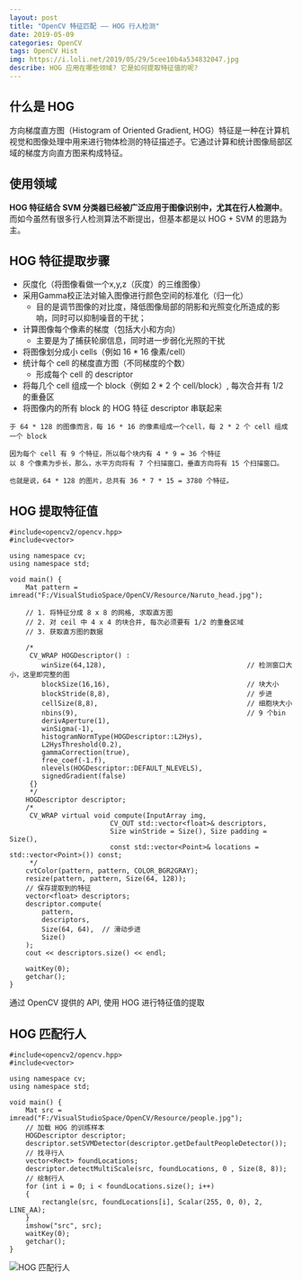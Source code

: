```yaml
---
layout: post
title: "OpenCV 特征匹配 —— HOG 行人检测"
date: 2019-05-09
categories: OpenCV
tags: OpenCV Hist
img: https://i.loli.net/2019/05/29/5cee10b4a534832047.jpg
describe: HOG 应用在哪些领域? 它是如何提取特征值的呢?
---
```


## 什么是 HOG
方向梯度直方图（Histogram of Oriented Gradient, HOG）特征是一种在计算机视觉和图像处理中用来进行物体检测的特征描述子。它通过计算和统计图像局部区域的梯度方向直方图来构成特征。

## 使用领域
**HOG 特征结合 SVM 分类器已经被广泛应用于图像识别中，尤其在行人检测中**。而如今虽然有很多行人检测算法不断提出，但基本都是以 HOG + SVM 的思路为主。

## HOG 特征提取步骤
- 灰度化（将图像看做一个x,y,z（灰度）的三维图像）
- 采用Gamma校正法对输入图像进行颜色空间的标准化（归一化）
  - 目的是调节图像的对比度，降低图像局部的阴影和光照变化所造成的影响，同时可以抑制噪音的干扰；
- 计算图像每个像素的梯度（包括大小和方向）
  - 主要是为了捕获轮廓信息，同时进一步弱化光照的干扰
- 将图像划分成小 cells（例如 16 * 16 像素/cell）
- 统计每个 cell 的梯度直方图（不同梯度的个数）
  - 形成每个 cell 的 descriptor
- 将每几个 cell 组成一个 block（例如 2 * 2 个 cell/block）, 每次合并有 1/2 的重叠区
- 将图像内的所有 block 的 HOG 特征 descriptor 串联起来

```
于 64 * 128 的图像而言，每 16 * 16 的像素组成一个cell，每 2 * 2 个 cell 组成一个 block

因为每个 cell 有 9 个特征，所以每个块内有 4 * 9 = 36 个特征
以 8 个像素为步长，那么，水平方向将有 7 个扫描窗口，垂直方向将有 15 个扫描窗口。

也就是说，64 * 128 的图片，总共有 36 * 7 * 15 = 3780 个特征。
```

## HOG 提取特征值
```
#include<opencv2/opencv.hpp>
#include<vector>

using namespace cv;
using namespace std;

void main() {
	Mat pattern = imread("F:/VisualStudioSpace/OpenCV/Resource/Naruto_head.jpg");

	// 1. 将特征分成 8 x 8 的网格, 求取直方图
	// 2. 对 ceil 中 4 x 4 的块合并, 每次必须要有 1/2 的重叠区域
	// 3. 获取直方图的数据

	/*
	 CV_WRAP HOGDescriptor() :
		winSize(64,128),                                   // 检测窗口大小，这里即完整的图
		blockSize(16,16),                                  // 块大小
		blockStride(8,8),                                  // 步进    
		cellSize(8,8),                                     // 细胞块大小
		nbins(9),                                          // 9 个bin
		derivAperture(1),
		winSigma(-1),
		histogramNormType(HOGDescriptor::L2Hys),
		L2HysThreshold(0.2),
		gammaCorrection(true),
		free_coef(-1.f),
		nlevels(HOGDescriptor::DEFAULT_NLEVELS),
		signedGradient(false)
	 {}
	 */
	HOGDescriptor descriptor;
	/*
	 CV_WRAP virtual void compute(InputArray img,
						 CV_OUT std::vector<float>& descriptors,
						 Size winStride = Size(), Size padding = Size(),
						 const std::vector<Point>& locations = std::vector<Point>()) const;
	 */
	cvtColor(pattern, pattern, COLOR_BGR2GRAY);
	resize(pattern, pattern, Size(64, 128));
	// 保存提取到的特征
	vector<float> descriptors;
	descriptor.compute(
		pattern,
		descriptors,
		Size(64, 64),  // 滑动步进
		Size()
	);
	cout << descriptors.size() << endl;

	waitKey(0);
	getchar();
}
```
通过 OpenCV 提供的 API, 使用 HOG 进行特征值的提取

## HOG 匹配行人
```
#include<opencv2/opencv.hpp>
#include<vector>

using namespace cv;
using namespace std;

void main() {
	Mat src = imread("F:/VisualStudioSpace/OpenCV/Resource/people.jpg");
	// 加载 HOG 的训练样本
	HOGDescriptor descriptor;
	descriptor.setSVMDetector(descriptor.getDefaultPeopleDetector());
	// 找寻行人
	vector<Rect> foundLocations;
	descriptor.detectMultiScale(src, foundLocations, 0 , Size(8, 8));
	// 绘制行人
	for (int i = 0; i < foundLocations.size(); i++)
	{
		rectangle(src, foundLocations[i], Scalar(255, 0, 0), 2, LINE_AA);
	}
	imshow("src", src);
	waitKey(0);
	getchar();
}
```
![HOG 匹配行人](https://i.loli.net/2019/05/29/5cee3339f25e469517.png)